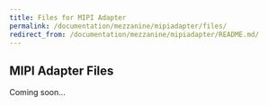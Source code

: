 ```yaml
---
title: Files for MIPI Adapter
permalink: /documentation/mezzanine/mipiadapter/files/
redirect_from: /documentation/mezzanine/mipiadapter/README.md/
---
```

## MIPI Adapter Files

Coming soon...
